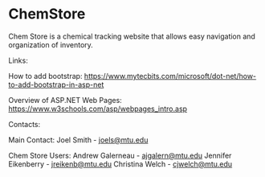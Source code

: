 # ChemStore
Chem Store is a chemical tracking website that allows easy navigation and organization of inventory.

Links:

How to add bootstrap:
https://www.mytecbits.com/microsoft/dot-net/how-to-add-bootstrap-in-asp-net

Overview of ASP.NET Web Pages:
https://www.w3schools.com/asp/webpages_intro.asp


Contacts:

Main Contact:
  Joel Smith - joels@mtu.edu
  
Chem Store Users:
  Andrew Galerneau - ajgalern@mtu.edu
  Jennifer Eikenberry - jreikenb@mtu.edu
  Christina Welch - cjwelch@mtu.edu
